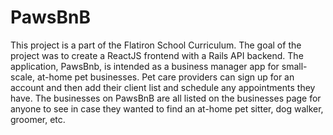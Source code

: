 # PawsBnB

This project is a part of the Flatiron School Curriculum. The goal of the project was to create a ReactJS frontend with a Rails API backend. The application, PawsBnb, is intended as a business manager app for small-scale, at-home pet businesses. Pet care providers can sign up for an account and then add their client list and schedule any appointments they have. The businesses on PawsBnB are all listed on the businesses page for anyone to see in case they wanted to find an at-home pet sitter, dog walker, groomer, etc.
